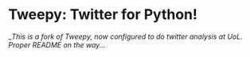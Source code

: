 Tweepy: Twitter for Python!
======

__This is a fork of Tweepy, now configured to do twitter analysis at UoL. Proper README on the way..._